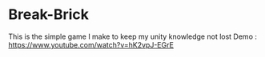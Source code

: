 # Break-Brick
This is the simple game I make to keep my unity knowledge not lost
Demo : https://www.youtube.com/watch?v=hK2vpJ-EGrE
